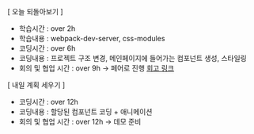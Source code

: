 [ 오늘 되돌아보기 ]
- 학습시간 : over 2h
- 학습내용 : webpack-dev-server, css-modules
- 코딩시간 : over 6h
- 코딩내용 : 프로젝트 구조 변경, 메인페이지에 들어가는 컴포넌트 생성, 스타일링
- 회의 및 협업 시간 : over 9h -> 페어로 진행 [회고 링크](https://github.com/woowa-techcamp-2021/deal-2/wiki/2021.07.14)

[ 내일 계획 세우기 ]
- 코딩시간 : over 12h
- 코딩내용 : 할당된 컴포넌트 코딩 + 애니메이션
- 회의 및 협업 시간 : over 12h -> 데모 준비